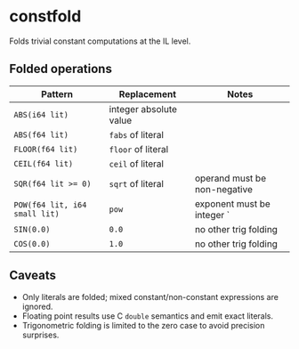 # constfold

Folds trivial constant computations at the IL level.

## Folded operations

| Pattern | Replacement | Notes |
| --- | --- | --- |
| `ABS(i64 lit)` | integer absolute value | |
| `ABS(f64 lit)` | `fabs` of literal | |
| `FLOOR(f64 lit)` | `floor` of literal | |
| `CEIL(f64 lit)` | `ceil` of literal | |
| `SQR(f64 lit >= 0)` | `sqrt` of literal | operand must be non-negative |
| `POW(f64 lit, i64 small lit)` | `pow` | exponent must be integer `|exp| <= 16` |
| `SIN(0.0)` | `0.0` | no other trig folding |
| `COS(0.0)` | `1.0` | no other trig folding |

## Caveats

* Only literals are folded; mixed constant/non-constant expressions are ignored.
* Floating point results use C `double` semantics and emit exact literals.
* Trigonometric folding is limited to the zero case to avoid precision surprises.
